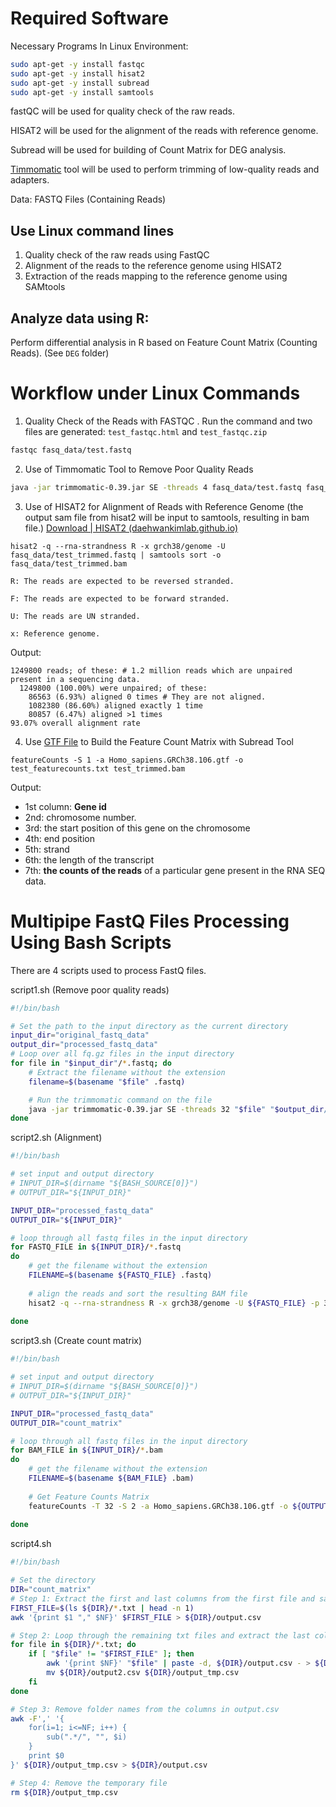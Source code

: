 

# Required Software

Necessary Programs In Linux Environment:

```bash
sudo apt-get -y install fastqc		
sudo apt-get -y	install	hisat2		
sudo apt-get -y install	subread		
sudo apt-get -y install	samtools	
```

fastQC will be used for quality check of the raw reads.

HISAT2 will be used for the alignment of the reads with reference genome.

Subread will be used for building of Count Matrix for DEG analysis.

[Timmomatic](http://www.usadellab.org/cms/?page=trimmomatic) tool will be used to perform trimming of low-quality reads and adapters.

Data: FASTQ Files (Containing Reads)

## Use Linux command lines

1. Quality check of the raw reads using FastQC
2. Alignment of the reads to the reference genome using HISAT2
3. Extraction of the reads mapping to the reference genome using SAMtools

## Analyze data using R:

Perform differential analysis in R based on Feature Count Matrix (Counting Reads). (See `DEG` folder)

# Workflow under Linux Commands

1. Quality Check of the Reads with FASTQC . Run the command and two files are generated: `test_fastqc.html` and `test_fastqc.zip`

```bash
fastqc fasq_data/test.fastq
```

2. Use of Timmomatic Tool to Remove Poor Quality Reads

```bash
java -jar trimmomatic-0.39.jar SE -threads 4 fasq_data/test.fastq fasq_data/test_trimmed.fastq TRAILING:10 -phred33
```

3. Use of HISAT2 for Alignment of Reads with Reference Genome (the output sam file from hisat2 will be input to samtools, resulting in bam file.) [Download | HISAT2 (daehwankimlab.github.io)](https://daehwankimlab.github.io/hisat2/download/)

```
hisat2 -q --rna-strandness R -x grch38/genome -U fasq_data/test_trimmed.fastq | samtools sort -o fasq_data/test_trimmed.bam
```

`R: The reads are expected to be reversed stranded.`

`F: The reads are expected to be forward stranded.`

`U: The reads are UN stranded.`

`x: Reference genome.`

Output:

```
1249800 reads; of these: # 1.2 million reads which are unpaired present in a sequencing data.
  1249800 (100.00%) were unpaired; of these:
    86563 (6.93%) aligned 0 times # They are not aligned.
    1082380 (86.60%) aligned exactly 1 time
    80857 (6.47%) aligned >1 times
93.07% overall alignment rate
```

4. Use [GTF File](https://ftp.ensembl.org/pub/release-106/gtf/homo_sapiens/Homo_sapiens.GRCh38.106.gtf.gz) to Build the Feature Count Matrix with Subread Tool

```
featureCounts -S 1 -a Homo_sapiens.GRCh38.106.gtf -o test_featurecounts.txt test_trimmed.bam
```

Output:

- 1st column: **Gene id**
- 2nd: chromosome number.
- 3rd: the start position of this gene on the chromosome
- 4th:  end position
- 5th: strand
- 6th: the length of the transcript
- 7th: **the counts of the reads** of a particular gene present in the RNA SEQ data.

# Multipipe FastQ Files Processing Using Bash Scripts

There are 4 scripts used to process FastQ files.

script1.sh (Remove poor quality reads)

```bash
#!/bin/bash

# Set the path to the input directory as the current directory
input_dir="original_fastq_data"
output_dir="processed_fastq_data"
# Loop over all fq.gz files in the input directory
for file in "$input_dir"/*.fastq; do
    # Extract the filename without the extension
    filename=$(basename "$file" .fastq)

    # Run the trimmomatic command on the file
    java -jar trimmomatic-0.39.jar SE -threads 32 "$file" "$output_dir/$filename"_trimmed.fastq TRAILING:10 -phred33 
done
```

script2.sh (Alignment)

```bash
#!/bin/bash

# set input and output directory
# INPUT_DIR=$(dirname "${BASH_SOURCE[0]}")
# OUTPUT_DIR="${INPUT_DIR}"

INPUT_DIR="processed_fastq_data"
OUTPUT_DIR="${INPUT_DIR}"

# loop through all fastq files in the input directory
for FASTQ_FILE in ${INPUT_DIR}/*.fastq
do
    # get the filename without the extension
    FILENAME=$(basename ${FASTQ_FILE} .fastq)
    
    # align the reads and sort the resulting BAM file
    hisat2 -q --rna-strandness R -x grch38/genome -U ${FASTQ_FILE} -p 32 | samtools sort -o ${OUTPUT_DIR}/${FILENAME}.bam
    
done

```

script3.sh (Create count matrix)

```bash
#!/bin/bash

# set input and output directory
# INPUT_DIR=$(dirname "${BASH_SOURCE[0]}")
# OUTPUT_DIR="${INPUT_DIR}"

INPUT_DIR="processed_fastq_data"
OUTPUT_DIR="count_matrix"

# loop through all fastq files in the input directory
for BAM_FILE in ${INPUT_DIR}/*.bam
do
    # get the filename without the extension
    FILENAME=$(basename ${BAM_FILE} .bam)
    
    # Get Feature Counts Matrix
    featureCounts -T 32 -S 2 -a Homo_sapiens.GRCh38.106.gtf -o ${OUTPUT_DIR}/${FILENAME}.txt ${BAM_FILE}
    
done

```

script4.sh

```bash
#!/bin/bash

# Set the directory
DIR="count_matrix"
# Step 1: Extract the first and last columns from the first file and save to output.csv
FIRST_FILE=$(ls ${DIR}/*.txt | head -n 1)
awk '{print $1 "," $NF}' $FIRST_FILE > ${DIR}/output.csv

# Step 2: Loop through the remaining txt files and extract the last column, adding it to output.csv
for file in ${DIR}/*.txt; do
    if [ "$file" != "$FIRST_FILE" ]; then
        awk '{print $NF}' "$file" | paste -d, ${DIR}/output.csv - > ${DIR}/output2.csv
        mv ${DIR}/output2.csv ${DIR}/output_tmp.csv
    fi
done

# Step 3: Remove folder names from the columns in output.csv
awk -F',' '{
    for(i=1; i<=NF; i++) {
        sub(".*/", "", $i)
    }
    print $0
}' ${DIR}/output_tmp.csv > ${DIR}/output.csv

# Step 4: Remove the temporary file
rm ${DIR}/output_tmp.csv
```

